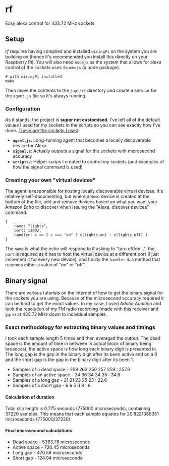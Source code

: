 # rf
Easy alexa control for 433.72 MHz sockets

## Setup
_rf_ requires having compiled and installed `wiringPi` on the system you are building on (hence it's recommended you install this directly on your Raspberry Pi). You will also need `nodejs` as the system that allows for alexa control of the sockets uses `fauxmojs` (a node package).

```console
# with wiringPi installed
make
```

Then move the contents to the `/opt/rf` directory and create a service for the `agent.js` file so it's always running.

### Configuration
As it stands, the project is **super not customised**. I've left all of the default values I used for my sockets in the scripts so you can see exactly how I've done. [These are the sockets I used](https://www.amazon.co.uk/gp/product/B01FX9U0WA/ref=oh_aui_detailpage_o02_s00?ie=UTF8&psc=1).

- **`agent.js`**: Long-running agent that becomes a locally discoverable device for Alexa
- **`signal.c`**: Actually outputs a signal for the sockets with microsecond accuracy
- **`scripts/`**: Helper scrips I created to control _my_ sockets (and examples of how the signal command is used)

### Creating your own "virtual devices"
The agent is responsible for hosting locally discoverable virtual devices. It's relatively self-documenting, but where a `Wemo` device is created at the bottom of the file, add and remove devices based on what you want your Amazon Echo to discover when issuing the "Alexa, discover devices" command.

```
{
	name: "lights",
	port: 11002,
	handler: c => { c === "on" ? s(lights.on) : s(lights.off) }
}
```

The `name` is what the echo will respond to if asking to "turn off/on...", the `port` is required as it has to host the virtual device at a different port (I just increment it for every new device), and finally the `handler` is a method that receives either a value of "on" or "off".

## Binary signal
There are various tutorials on the internet of how to get the binary signal for the sockets you are using. Because of the microsecond accuracy required it can be hard to get the exact values. In my case, I used _Adobe Audition_ and took the resolution of my FM radio recording (made with [this](https://www.amazon.co.uk/gp/product/B00VZ1AWQA/ref=oh_aui_detailpage_o01_s00?ie=UTF8&psc=1) receiver and `gqrx`) at 433.72 MHz down to individual samples.

### Exact methodology for extracting binary values and timings
I took each sample length 5 times and then averaged the output. The dead space is the amount of time in between in actual block of binary being broadcast, the active space is how long each binary digit is presented in. The long gap is the gap in the binary digit after its been active and on a 0 and the short gap is the gap in the binary digit after its been 1.

- Samples of a dead space - 259 263 250 257 259 : 257.6
- Samples of an active space - 34 36 34 34 35 : 34.6
- Samples of a long gap - 21 21 23 25 23 : 22.6
- Samples of a short gap - 6 6 5 6 8 : 6

#### Calculation of duration
Total clip length is 0.775 seconds (775000 microseconds), containing 37220 samples. This means that each sample equates for 20.8221386351 microseconds (775000/37220).

#### Final microsecond calculations
- Dead space - 5363.78 microseconds
- Active space - 720.45 microseconds
- Long gap - 470.58 microseconds
- Short gap - 124.94 microseconds

